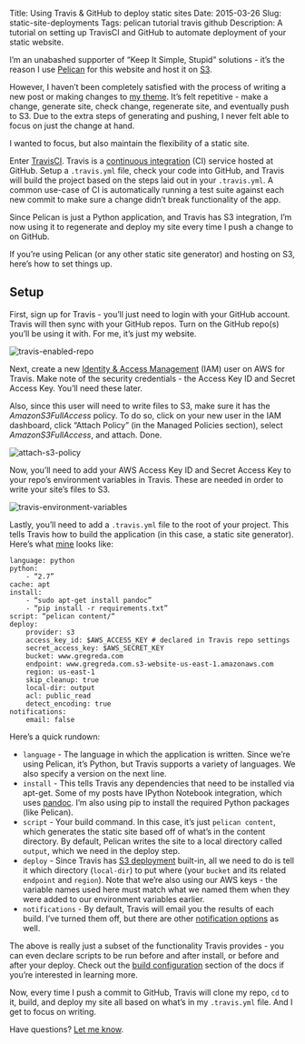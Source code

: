 Title: Using Travis & GitHub to deploy static sites
Date: 2015-03-26
Slug: static-site-deployments
Tags: pelican tutorial travis github
Description: A tutorial on setting up TravisCI and GitHub to automate deployment of your static website.

I’m an unabashed supporter of “Keep It Simple, Stupid” solutions - it’s the reason I use [Pelican](http://docs.getpelican.com/en/3.5.0/) for this website and host it on [S3](http://aws.amazon.com/s3/).

However, I haven’t been completely satisfied with the process of writing a new post or making changes to [my theme](https://github.com/gjreda/void). It’s felt repetitive - make a change, generate site, check change, regenerate site, and eventually push to S3. Due to the extra steps of generating and pushing, I never felt able to focus on just the change at hand.

I wanted to focus, but also maintain the flexibility of a static site.

Enter [TravisCI](https://travis-ci.org). Travis is a [continuous integration](http://en.wikipedia.org/wiki/Continuous_integration) (CI) service hosted at GitHub. Setup a `.travis.yml` file, check your code into GitHub, and Travis will build the project based on the steps laid out in your `.travis.yml`. A common use-case of CI is automatically running a test suite against each new commit to make sure a change didn’t break functionality of the app.

Since Pelican is just a Python application, and Travis has S3 integration, I’m now using it to regenerate and deploy my site every time I push a change to on GitHub.

If you’re using Pelican (or any other static site generator) and hosting on S3, here’s how to set things up.

## Setup
First, sign up for Travis - you’ll just need to login with your GitHub account. Travis will then sync with your GitHub repos. Turn on the GitHub repo(s) you’ll be using it with. For me, it’s just my website.

![travis-enabled-repo](/images/travis-enabled-repo.png)

Next, create a new [Identity & Access Management](http://aws.amazon.com/iam/) (IAM) user on AWS for Travis. Make note of the security credentials - the Access Key ID and Secret Access Key. You’ll need these later.

Also, since this user will need to write files to S3, make sure it has the _AmazonS3FullAccess_ policy. To do so, click on your new user in the IAM dashboard, click “Attach Policy” (in the Managed Policies section), select _AmazonS3FullAccess_, and attach. Done.

![attach-s3-policy](/images/attach-s3-policy.png)

Now, you’ll need to add your AWS Access Key ID and Secret Access Key to your repo’s environment variables in Travis. These are needed in order to write your site’s files to S3.

![travis-environment-variables](/images/travis-env-variables.png)

Lastly, you’ll need to add a `.travis.yml` file to the root of your project. This tells Travis how to build the application (in this case, a static site generator). Here’s what [mine](https://github.com/gjreda/gregreda.com/blob/master/.travis.yml) looks like:

```
language: python
python:
    - “2.7”
cache: apt
install:
    - “sudo apt-get install pandoc”
    - “pip install -r requirements.txt”
script: “pelican content/“
deploy:
    provider: s3
    access_key_id: $AWS_ACCESS_KEY # declared in Travis repo settings
    secret_access_key: $AWS_SECRET_KEY
    bucket: www.gregreda.com
    endpoint: www.gregreda.com.s3-website-us-east-1.amazonaws.com
    region: us-east-1
    skip_cleanup: true
    local-dir: output
    acl: public_read
    detect_encoding: true
notifications:
    email: false
```

Here’s a quick rundown:

- `language` - The language in which the application is written. Since we’re using Pelican, it’s Python, but Travis supports a variety of languages. We also specify a version on the next line.
- `install` - This tells Travis any dependencies that need to be installed via apt-get. Some of my posts have IPython Notebook integration, which uses [pandoc](http://johnmacfarlane.net/pandoc/). I’m also using pip to install the required Python packages (like Pelican).
- `script` - Your build command. In this case, it’s just `pelican content`, which generates the static site based off of what’s in the content directory. By default, Pelican writes the site to a local directory called `output`, which we need in the deploy step.
- `deploy` - Since Travis has [S3 deployment](http://docs.travis-ci.com/user/deployment/s3/) built-in, all we need to do is tell it which directory (`local-dir`) to put where (your `bucket` and its related `endpoint` and `region`). Note that we’re also using our AWS keys - the variable names used here must match what we named them when they were added to our environment variables earlier.
- `notifications` - By default, Travis will email you the results of each build. I’ve turned them off, but there are other [notification options](http://docs.travis-ci.com/user/notifications/) as well.

The above is really just a subset of the functionality Travis provides - you can even declare scripts to be run before and after install, or before and after your deploy. Check out the [build configuration](http://docs.travis-ci.com/user/build-configuration/) section of the docs if you’re interested in learning more.

Now, every time I push a commit to GitHub, Travis will clone my repo, `cd` to it, build, and deploy my site all based on what’s in my `.travis.yml` file. And I get to focus on writing.

Have questions? [Let me know](https://twitter.com/gjreda).